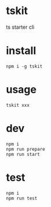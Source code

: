 # tskit

ts starter cli

# install
```
npm i -g tskit
```

# usage
```
tskit xxx
```

# dev
```
npm i
npm run prepare
npm run start
```

# test
```
npm i
npm run test
```
